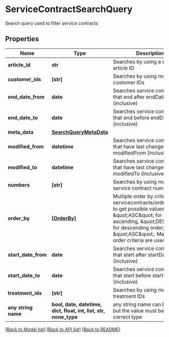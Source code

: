# ServiceContractSearchQuery

Search query used to filter service contracts

## Properties
Name | Type | Description | Notes
------------ | ------------- | ------------- | -------------
**article_id** | **str** | Searches by using a specific article ID | [optional] 
**customer_ids** | **[str]** | Searches by using multiple customer IDs | [optional] 
**end_date_from** | **date** | Searches service contracts that end after endDateFrom (inclusive) | [optional] 
**end_date_to** | **date** | Searches service contracts that end before endDateTo (inclusive) | [optional] 
**meta_data** | [**SearchQueryMetaData**](SearchQueryMetaData.md) |  | [optional] 
**modified_from** | **datetime** | Searches service contracts that have last changed after modifiedFrom (inclusive) | [optional] 
**modified_to** | **datetime** | Searches service contracts that have last changed before modifiedTo (inclusive) | [optional] 
**numbers** | **[str]** | Searches by using multiple service contract numbers | [optional] 
**order_by** | [**[OrderBy]**](OrderBy.md) | Multiple order by criteria, use servicecontracts/orderByFields to get possible values. Use \&quot;ASC\&quot; for ascending, \&quot;DESC\&quot; for descending order; default is \&quot;ASC\&quot;. Maximum 3 order criteria are used. | [optional] 
**start_date_from** | **date** | Searches service contracts that start after startDateFrom (inclusive) | [optional] 
**start_date_to** | **date** | Searches service contracts that start before startDateTo (inclusive) | [optional] 
**treatment_ids** | **[str]** | Searches by using multiple treatment IDs | [optional] 
**any string name** | **bool, date, datetime, dict, float, int, list, str, none_type** | any string name can be used but the value must be the correct type | [optional]

[[Back to Model list]](../README.md#documentation-for-models) [[Back to API list]](../README.md#documentation-for-api-endpoints) [[Back to README]](../README.md)


